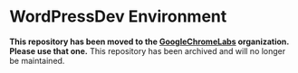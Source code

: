 # WordPressDev Environment

**This repository has been moved to the [GoogleChromeLabs](https://github.com/GoogleChromeLabs/wordpressdev) organization. Please use that one.** This repository has been archived and will no longer be maintained.
